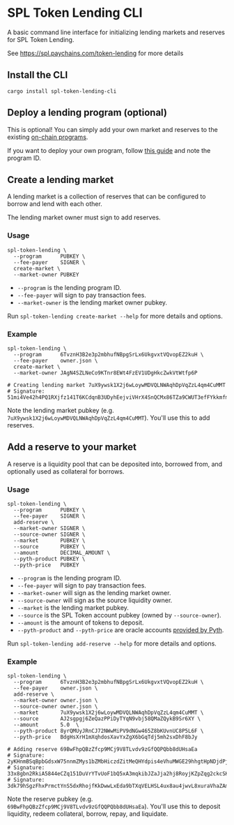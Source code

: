 # SPL Token Lending CLI

A basic command line interface for initializing lending markets and reserves for SPL Token Lending.

See https://spl.paychains.com/token-lending for more details

## Install the CLI
```shell
cargo install spl-token-lending-cli
```

## Deploy a lending program (optional)

This is optional! You can simply add your own market and reserves to the existing [on-chain programs](../README.md#on-chain-programs).

If you want to deploy your own program, follow [this guide](../README.md#deploy-a-lending-program-optional) and note the program ID.

## Create a lending market

A lending market is a collection of reserves that can be configured to borrow and lend with each other.

The lending market owner must sign to add reserves.

### Usage
```shell
spl-token-lending \
  --program      PUBKEY \
  --fee-payer    SIGNER \
  create-market \
  --market-owner PUBKEY
```
- `--program` is the lending program ID.
- `--fee-payer` will sign to pay transaction fees.
- `--market-owner` is the lending market owner pubkey.

Run `spl-token-lending create-market --help` for more details and options.

### Example
```shell
spl-token-lending \
  --program      6TvznH3B2e3p2mbhufNBpgSrLx6UkgvxtVQvopEZ2kuH \
  --fee-payer    owner.json \
  create-market \
  --market-owner JAgN4SZLNeCo9KTnr8EWt4FzEV1UDgHkcZwkVtWtfp6P

# Creating lending market 7uX9ywsk1X2j6wLoywMDVQLNWAqhDpVqZzL4qm4CuMMT
# Signature: 51mi4Ve42h4PQ1RXjfz141T6KCdqnB3UDyhEejviVHrX4SnQCMx86TZa9CWUT3efFYkkmfmseG5ZQr2TZTHJ8S95
```
Note the lending market pubkey (e.g. `7uX9ywsk1X2j6wLoywMDVQLNWAqhDpVqZzL4qm4CuMMT`). You'll use this to add reserves.

## Add a reserve to your market

A reserve is a liquidity pool that can be deposited into, borrowed from, and optionally used as collateral for borrows.

### Usage
```shell
spl-token-lending \
  --program      PUBKEY \
  --fee-payer    SIGNER \
  add-reserve \
  --market-owner SIGNER \
  --source-owner SIGNER \
  --market       PUBKEY \
  --source       PUBKEY \
  --amount       DECIMAL_AMOUNT \
  --pyth-product PUBKEY \
  --pyth-price   PUBKEY
```
- `--program` is the lending program ID.
- `--fee-payer` will sign to pay transaction fees.
- `--market-owner` will sign as the lending market owner.
- `--source-owner` will sign as the source liquidity owner.
- `--market` is the lending market pubkey.
- `--source` is the SPL Token account pubkey (owned by `--source-owner`).
- `--amount` is the amount of tokens to deposit.
- `--pyth-product` and `--pyth-price` are oracle
  accounts [provided by Pyth](https://pyth.network/developers/consumers/accounts).

Run `spl-token-lending add-reserve --help` for more details and options.

### Example
```shell
spl-token-lending \
  --program      6TvznH3B2e3p2mbhufNBpgSrLx6UkgvxtVQvopEZ2kuH \
  --fee-payer    owner.json \
  add-reserve \
  --market-owner owner.json \
  --source-owner owner.json \
  --market       7uX9ywsk1X2j6wLoywMDVQLNWAqhDpVqZzL4qm4CuMMT \
  --source       AJ2sgpgj6ZeQazPPiDyTYqN9vbj58QMaZQykB9Sr6XY \
  --amount       5.0  \
  --pyth-product 8yrQMUyJRnCJ72NWwMiPV9dNGw465Z8bKUvnUC8P5L6F \
  --pyth-price   BdgHsXrH1mXqhdosXavYxZgX6bGqTdj5mh2sxDhF8bJy

# Adding reserve 69BwFhpQBzZfcp9MCj9V8TLvdv9zGfQQPQbb8dUHsaEa
# Signature: 2yKHnmBSqBpbGdsxW75nnmZMys1bZMbHiczdZitMeQHYdpis4eVhuMWGE29hhgtHpNDjdPj5YVbqkWoAEBw1WaU
# Signature: 33x8gbn2RkiA5844eCZq151DuVrYTvUoF1bQ5xA3mqkibJZaJja2hj8RoyjKZpZqg2ckcSKMAeqWbMeWC6vAySQS
# Signature: 3dk79hSgzFhxPrmctYnS5dxRhojfKkDwwLxEda9bTXqVELHSL4ux8au4jwvL8xuraVhaZAmugCn4TA1YCfLM4sVL
```

Note the reserve pubkey (e.g. `69BwFhpQBzZfcp9MCj9V8TLvdv9zGfQQPQbb8dUHsaEa`). You'll use this to deposit liquidity, redeem collateral, borrow, repay, and liquidate.
